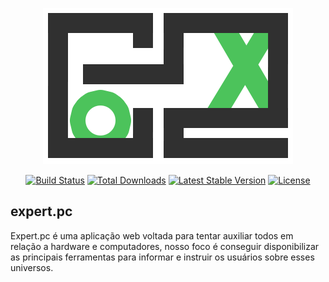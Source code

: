 <p align="center"><img src="https://github.com/samuellalvs/expert.pc/blob/master/public/images/expert-pc.png?raw=true" width="400"></p>

<p align="center">
<a href="https://travis-ci.org/laravel/framework"><img src="https://travis-ci.org/laravel/framework.svg" alt="Build Status"></a>
<a href="https://packagist.org/packages/laravel/framework"><img src="https://poser.pugx.org/laravel/framework/d/total.svg" alt="Total Downloads"></a>
<a href="https://packagist.org/packages/laravel/framework"><img src="https://poser.pugx.org/laravel/framework/v/stable.svg" alt="Latest Stable Version"></a>
<a href="https://packagist.org/packages/laravel/framework"><img src="https://poser.pugx.org/laravel/framework/license.svg" alt="License"></a>
</p>

## expert.pc

Expert.pc é uma aplicação web voltada para tentar auxiliar todos em relação a hardware e computadores, nosso foco é conseguir disponibilizar as principais ferramentas para informar e instruir os usuários sobre esses universos.

